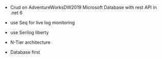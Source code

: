 - Crud on AdventureWorksDW2019 Microsoft  Database with rest API in .net 6

- use Seq for live log monitoring 

- use Serilog liberty

- N-Tier architecture

- Database first